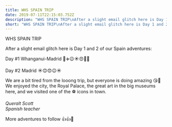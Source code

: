 ```yaml
---
title: WHS SPAIN TRIP
date: 2019-07-11T22:15:03.752Z
description: "WHS SPAIN TRIP\nAfter a slight email glitch here is Day 1 and 2 of our Spain adventures:\nDay #1 Whanganui-Madrid \U0001F389✈️\U0001F609☀️\U0001F60D\U0001F389\U0001F389\nDay #2 Madrid ☀️\U0001F60A\U0001F60D\U0001F609☀️\n"
short: "WHS SPAIN TRIP\nAfter a slight email glitch here is Day 1 and 2 of our Spain adventures:\nDay #1 Whanganui-Madrid \U0001F389✈️\U0001F609☀️\U0001F60D\U0001F389\U0001F389\nDay #2 Madrid ☀️\U0001F60A\U0001F60D\U0001F609☀️\n"
---
```

WHS SPAIN TRIP

After a slight email glitch here is Day 1 and 2 of our Spain adventures:

Day #1 Whanganui-Madrid 🎉✈️😉☀️😍🎉🎉

Day #2 Madrid ☀️😊😍😉☀️

We are a bit tired from the looong trip, but everyone is doing amazing 😘🎉 We enjoyed the city, the Royal Palace, the great art in the big museums here, and we visited one of the ⚽️ icons in town.

_Queralt Scott_\
_Spanish teacher_

More adventures to follow  👍👍🤩
